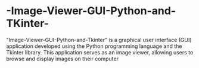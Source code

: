 # -Image-Viewer-GUI-Python-and-TKinter-
"Image-Viewer-GUI-Python-and-Tkinter" is a graphical user interface (GUI) application developed using the Python programming language and the Tkinter library. 
This application serves as an image viewer, allowing users to browse and display images on their computer
